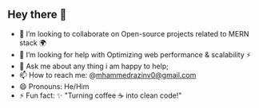 ## Hey there 👋

- 👯 I’m looking to collaborate on Open-source projects related to MERN stack 🌍
- 🤔 I’m looking for help with Optimizing web performance & scalability ⚡
- 💬 Ask me about any thing i am happy to help;
- 📫 How to reach me: @mhammedrazinv0@gmail.com
- 😄 Pronouns: He/Him
- ⚡ Fun fact: ✨ "Turning coffee ☕ into clean code!"
  
